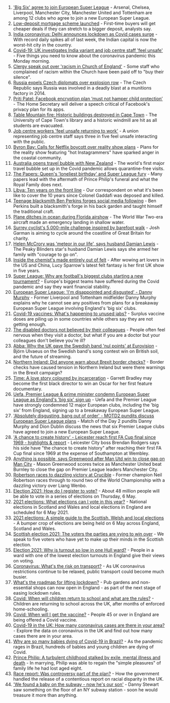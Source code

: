 1. ['Big Six' agree to join European Super League](https://www.bbc.co.uk/sport/football/56795811) - Arsenal, Chelsea, Liverpool, Manchester City, Manchester United and Tottenham are among 12 clubs who agree to join a new European Super League.
2. [Low-deposit mortgage scheme launched](https://www.bbc.co.uk/news/business-56777436) - First-time buyers will get cheaper deals if they can stretch to a bigger deposit, analysts say.
3. [India coronavirus: Delhi announces lockdown as Covid cases surge](https://www.bbc.co.uk/news/world-asia-india-56798248) - With record daily spikes all of last week, the Indian capital is now the worst-hit city in the country.
4. [Covid-19: UK investigates India variant and job centre staff 'feel unsafe'](https://www.bbc.co.uk/news/uk-56795389) - Five things you need to know about the coronavirus pandemic this Monday morning.
5. [Clergy speak out over 'racism in Church of England'](https://www.bbc.co.uk/news/uk-56779190) - Some staff who complained of racism within the Church have been paid off to "buy their silence".
6. [Russia expels Czech diplomats over explosion row](https://www.bbc.co.uk/news/world-europe-56796324) - The Czech Republic says Russia was involved in a deadly blast at a munitions factory in 2014.
7. [Priti Patel: Facebook encryption plan ‘must not hamper child protection’](https://www.bbc.co.uk/news/technology-56795852) - The Home Secretary will deliver a speech critical of Facebook's privacy plan for its apps.
8. [Table Mountain fire: Historic buildings destroyed in Cape Town](https://www.bbc.co.uk/news/world-africa-56793317) - The University of Cape Town's library and a historic windmill are hit as all students are evacuated.
9. [Job centre workers 'feel unsafe returning to work'](https://www.bbc.co.uk/news/business-56795862) - A union representing job centre staff says three in five feel unsafe interacting with the public.
10. [Byron Bay: Calls for Netflix boycott over reality show plans](https://www.bbc.co.uk/news/world-australia-56796681) - Plans for the reality show featuring "hot Instagrammers" have sparked anger in the coastal community.
11. [Australia opens travel bubble with New Zealand](https://www.bbc.co.uk/news/world-australia-56796679) - The world's first major travel bubble set up in the Covid pandemic allows quarantine-free visits.
12. [The Papers: Queen's 'loneliest birthday' and Super League fury](https://www.bbc.co.uk/news/blogs-the-papers-56796272) - Many papers lead with the aftermath of Prince Philip's funeral and what the Royal Family does next.
13. [Libya: Ten years on the front line](https://www.bbc.co.uk/news/world-africa-56773817) - Our correspondent on what it's been like to cover the 10 years since Colonel Gaddafi was deposed and killed.
14. [Teenage blacksmith Ben Perkins forges social media following](https://www.bbc.co.uk/news/uk-england-56733672) - Ben Perkins built a blacksmith's forge in his back garden and taught himself the traditional craft.
15. [Plane ditches in ocean during Florida airshow](https://www.bbc.co.uk/news/world-us-canada-56792530) - The World War Two-era aircraft made an emergency landing in shallow water.
16. [Surrey cyclist's 5,000-mile challenge inspired by barefoot walk](https://www.bbc.co.uk/news/uk-england-surrey-56784396) - Josh Garman is aiming to cycle around the coastline of Great Britain for charity.
17. [Helen McCrory was 'meteor in our life', says husband Damian Lewis](https://www.bbc.co.uk/news/entertainment-arts-56792079) - The Peaky Blinders star's husband Damian Lewis says she armed her family with "courage to go on".
18. [Inside the chemist's made entirely out of felt](https://www.bbc.co.uk/news/entertainment-arts-56773534) - After wowing art lovers in the US and China, Lucy Sparrow's latest felt fantasy is her first UK show in five years.
19. [Super League: Why are football's biggest clubs starting a new tournament?](https://www.bbc.co.uk/news/business-56768728) - Europe's biggest teams have suffered during the Covid pandemic and say they want financial stability.
20. [European Super League: 'I'm disappointed and disgusted' - Danny Murphy](https://www.bbc.co.uk/sport/football/56796391) - Former Liverpool and Tottenham midfielder Danny Murphy explains why he cannot see any positives from plans for a breakaway European Super League involving England's 'big six' clubs.
21. [Covid-19 vaccines: What's happening to unused jabs?](https://www.bbc.co.uk/news/world-56763490) - Surplus vaccine doses are piling up in some countries while others say they are not getting enough.
22. [The disabled doctors not believed by their colleagues](https://www.bbc.co.uk/news/disability-56244376) - People often feel nervous when they visit a doctor, but what if you are a doctor but your colleagues don't believe you're ill?
23. [Abba: Why the UK gave the Swedish band 'nul points' at Eurovision](https://www.bbc.co.uk/news/entertainment-arts-56743279) - Björn Ulvaeus on the Swedish band's song contest win on British soil, and the future of streaming.
24. [Northern Ireland: Did anyone warn about Brexit border checks?](https://www.bbc.co.uk/news/56763859) - Border checks have caused tension in Northern Ireland but were there warnings in the Brexit campaign?
25. [Time: A love story coloured by incarceration](https://www.bbc.co.uk/news/world-us-canada-56753968) - Garrett Bradley may become the first black director to win an Oscar for her first feature documentary.
26. [Uefa, Premier League & prime minister condemn European Super League as England's 'big six' sign up](https://www.bbc.co.uk/sport/football/56794673) - Uefa and the Premier League have strongly condemned 12 major European clubs, including the 'big six' from England, signing up to a breakaway European Super League.
27. ['Absolutely disgusting, bang out of order' - MOTD2 pundits discuss European Super League plans](https://www.bbc.co.uk/sport/av/football/56796582) - Match of the Day 2 pundits Danny Murphy and Dion Dublin discuss the news that six Premier League clubs have agreed to join a new European Super League.
28. ['A chance to create history' - Leicester reach first FA Cup final since 1969 - highlights & report](https://www.bbc.co.uk/sport/football/56725449) - Leicester City boss Brendan Rodgers says his side have "the chance to create history" after reaching their first FA Cup final since 1969 at the expense of Southampton at Wembley.
29. [Anything is possible, says Greenwood after Man Utd win to close gap on Man City](https://www.bbc.co.uk/sport/football/56706888) - Mason Greenwood scores twice as Manchester United beat Burnley to close the gap on Premier League leaders Manchester City.
30. [Robertson races to dazzling victory at Crucible](https://www.bbc.co.uk/sport/snooker/56792373) - Former champion Neil Robertson races through to round two of the World Championship with a dazzling victory over Liang Wenbo.
31. [Election 2021: How do I register to vote?](https://www.bbc.co.uk/news/uk-politics-56581106) - About 48 million people will be able to vote in a series of elections on Thursday, 6 May.
32. [2021 elections: What elections can I vote in this year?](https://www.bbc.co.uk/news/56129210) - National elections in Scotland and Wales and local elections in England are scheduled for 6 May 2021.
33. [2021 elections: A simple guide to the Scottish, Welsh and local elections](https://www.bbc.co.uk/news/uk-politics-56286643) - A bumper crop of elections are being held on 6 May across England, Scotland and Wales.
34. [Scottish election 2021: The voters the parties are vying to win over](https://www.bbc.co.uk/news/uk-scotland-56633340) - We speak to five voters who have yet to make up their minds in the Scottish election.
35. [Election 2021: Why is turnout so low in one Hull ward?](https://www.bbc.co.uk/news/uk-england-humber-56735787) - People in a ward with one of the lowest election turnouts in England give their views on voting.
36. [Coronavirus: What's the risk on transport?](https://www.bbc.co.uk/news/health-51736185) - As UK coronavirus restrictions continue to be relaxed, public transport could become much busier.
37. [What's the roadmap for lifting lockdown?](https://www.bbc.co.uk/news/explainers-52530518) - Pub gardens and non-essential shops can now open in England - as part of the next stage of easing lockdown rules.
38. [Covid: When will children return to school and what are the rules?](https://www.bbc.co.uk/news/education-51643556) - Children are returning to school across the UK, after months of enforced home-schooling.
39. [Covid: When will I get the vaccine?](https://www.bbc.co.uk/news/health-55045639) - People 45 or over in England are being offered a Covid vaccine.
40. [Covid-19 in the UK: How many coronavirus cases are there in your area?](https://www.bbc.co.uk/news/uk-51768274) - Explore the data on coronavirus in the UK and find out how many cases there are in your area.
41. [Why are so many babies dying of Covid-19 in Brazil?](https://www.bbc.co.uk/news/world-latin-america-56696907) - As the pandemic rages in Brazil, hundreds of babies and young children are dying of Covid.
42. [Prince Philip: A turbulent childhood stalked by exile, mental illness and death](https://www.bbc.co.uk/news/uk-56690270) - In marrying, Philip was able to regain the "simple pleasures" of family life he had lost aged eight.
43. [Race report: Was controversy part of the plan?](https://www.bbc.co.uk/news/uk-politics-56578839) - How the government handled the release of a contentious report on racial disparity in the UK.
44. ['We found a baby on the subway - now he's our son'](https://www.bbc.co.uk/news/stories-56409764) - Danny Stewart saw something on the floor of an NY subway station - soon he would treasure it more than anything.

